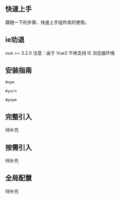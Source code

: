 <!--
 * @Author: liszter@qq.com liszter@qq.com
 * @Date: 2023-01-30 10:26:42
 * @LastEditors: liszter@qq.com liszter@qq.com
 * @LastEditTime: 2023-01-30 16:16:40
 * @FilePath: \scale-ui\examples\artical\docs\getting-started.md
 * @Description: 这是默认设置,请设置`customMade`, 打开koroFileHeader查看配置 进行设置: https://github.com/OBKoro1/koro1FileHeader/wiki/%E9%85%8D%E7%BD%AE
-->
## 快速上手

  跟随一下的步骤，快速上手组件库的使用。


## ie劝退
  vue >= 3.2.0
  注意：由于 Vue3 不再支持 IE 浏览器环境  

## 安装指南
```
#npm

#yarn

#pnpm

```

## 完整引入

待补充

## 按需引入
待补充


## 全局配置

待补充
